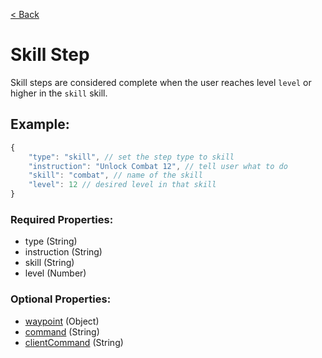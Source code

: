 [< Back](https://github.com/LilFroggy/BingoHelper-Guide-Creation-Process/blob/master/README.md#step-types)
# Skill Step
Skill steps are considered complete when the user reaches level ``level`` or higher in the ``skill`` skill.

## Example:
```js
{
    "type": "skill", // set the step type to skill
    "instruction": "Unlock Combat 12", // tell user what to do
    "skill": "combat", // name of the skill
    "level": 12 // desired level in that skill
}
```
### Required Properties:
- type (String)
- instruction (String)
- skill (String)
- level (Number)

### Optional Properties:
- [waypoint](https://github.com/LilFroggy/BingoHelper-Guide-Creation-Process/blob/master/globalStepProperties/waypoint.md#waypoint-step-property) (Object)
- [command](https://github.com/LilFroggy/BingoHelper-Guide-Creation-Process/blob/master/globalStepProperties/command.md#command-step-property) (String)
- [clientCommand](https://github.com/LilFroggy/BingoHelper-Guide-Creation-Process/blob/master/globalStepProperties/clientCommand.md#clientcommand-step-property) (String)
